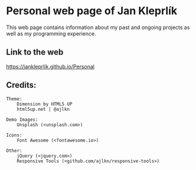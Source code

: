 # Personal web page of Jan Kleprlík
This web page contains information about my past and ongoing projects as well as my programming experience.

## Link to the web
 <https://jankleprlik.github.io/Personal>


## Credits:

	Theme:
		Dimension by HTML5 UP
		html5up.net | @ajlkn

	Demo Images:
		Unsplash (<unsplash.com>)

	Icons:
		Font Awesome (<fontawesome.io>)

	Other:
		jQuery (<jquery.com>)
		Responsive Tools (<github.com/ajlkn/responsive-tools>)
